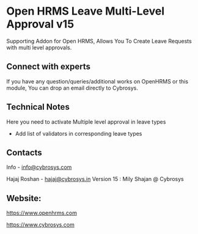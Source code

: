 Open HRMS Leave Multi-Level Approval v15
========================================
Supporting Addon for Open HRMS, Allows You To Create Leave Requests with multi level approvals.

Connect with experts
--------------------

If you have any question/queries/additional works on OpenHRMS or this module, You can drop an email directly to Cybrosys.

Technical Notes
---------------

Here you need to activate Multiple level approval in leave types
* Add list of validators in corresponding leave types

Contacts
--------
Info - info@cybrosys.com

Hajaj Roshan  - hajaj@cybrosys.in
Version 15 : Mily Shajan @ Cybrosys

Website:
-------
https://www.openhrms.com

https://www.cybrosys.com
